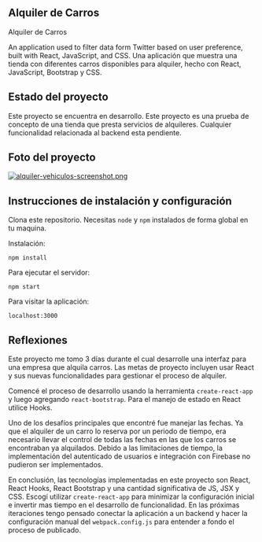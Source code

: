 ## Alquiler de Carros

Alquiler de Carros

An application used to filter data form Twitter based on user preference, built with React, JavaScript, and CSS.
Una aplicación que muestra una tienda con diferentes carros disponibles para alquiler, hecho con React, JavaScript, Bootstrap y CSS.

## Estado del proyecto

Este proyecto se encuentra en desarrollo.
Este proyecto es una prueba de concepto de una tienda que presta servicios de alquileres.
Cualquier funcionalidad relacionada al backend esta pendiente.

## Foto del proyecto

[![alquiler-vehiculos-screenshot.png](https://i.postimg.cc/RhWWMDmj/alquiler-vehiculos-screenshot.png)](https://postimg.cc/K3yGfQRN)

## Instrucciones de instalación y configuración

Clona este repositorio. Necesitas `node` y `npm` instalados de forma global en tu maquina.

Instalación:

`npm install`

Para ejecutar el servidor:

`npm start`

Para visitar la aplicación:

`localhost:3000`

## Reflexiones

Este proyecto me tomo 3 días durante el cual desarrolle una interfaz para una empresa que alquila carros. Las metas de proyecto incluyen usar React y sus nuevas funcionalidades para gestionar el proceso de alquiler.

Comencé el proceso de desarrollo usando la herramienta `create-react-app` y luego agregando `react-bootstrap`. Para el manejo de estado en React utilice Hooks.

Uno de los desafíos principales que encontré fue manejar las fechas. Ya que el alquiler de un carro lo reserva por un periodo de tiempo, era necesario llevar el control de todas las fechas en las que los carros se encontraban ya alquilados. Debido a las limitaciones de tiempo, la implementación del autenticado de usuarios e integración con Firebase no pudieron ser implementados.

En conclusión, las tecnologías implementadas en este proyecto son React, React Hooks, React Bootstrap y una cantidad significativa de JS, JSX y CSS. Escogí utilizar `create-react-app` para minimizar la configuración inicial e invertir mas tiempo en el desarrollo de funcionalidad. En las próximas iteraciones tengo pensado conectar la aplicación a un backend y hacer la configuración manual del `webpack.config.js` para entender a fondo el proceso de publicado.
